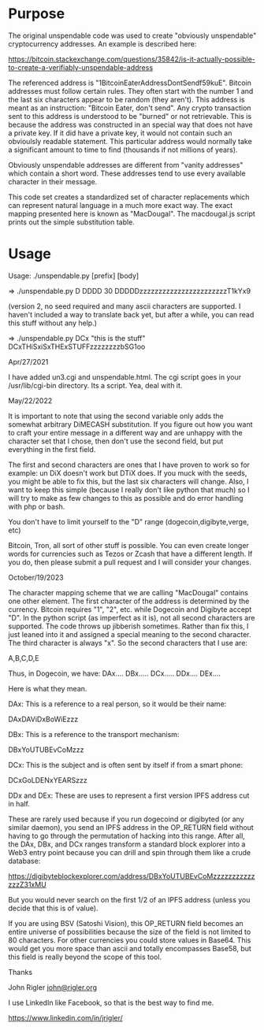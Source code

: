 # Purpose

The original unspendable code was used to create "obviously unspendable" cryptocurrency addresses. An example is 
described here:

https://bitcoin.stackexchange.com/questions/35842/is-it-actually-possible-to-create-a-verifiably-unspendable-address

The referenced address is "1BitcoinEaterAddressDontSendf59kuE". Bitcoin addresses must follow certain rules. They often start with the number 1 and the last six characters appear to be random (they aren't). This address is meant as an instruction: "Bitcoin Eater, don't send". Any crypto transaction sent to this address is understood to be "burned" or not retrievable. This is because the address was constructed in an special way that does not have a private key. If it did have a private key, it would not contain such an obvioulsly readable statement. This particular address would normally take a significant amount to time to find (thousands if not millions of years).

Obviously unspendable addresses are different from "vanity addresses" which contain a short word. These addresses tend to use every available character in their message.

This code set creates a standardized set of character replacements which can represent natural language in a much more exact way. The exact mapping presented here is known as "MacDougal". The macdougal.js script prints out the simple substitution table.


# Usage


Usage: ./unspendable.py [prefix] [body]


=> ./unspendable.py D DDDD 30
DDDDDzzzzzzzzzzzzzzzzzzzzzzzT1kYx9

(version 2, no seed required and many ascii characters 
are supported.  I haven't included a way to translate
back yet, but after a while, you can read this stuff
without any help.)

=> ./unspendable.py DCx "this is the stuff"
DCxTHiSxiSxTHExSTUFFzzzzzzzzbSG1oo

Apr/27/2021

I have added un3.cgi and unspendable.html. The cgi script goes in
your /usr/lib/cgi-bin directory. Its a script. Yea, deal with it.

May/22/2022

It is important to note that using the second variable only adds 
the somewhat arbitrary DiMECASH substitution. If you figure out
how you want to craft your entire message in a different way and
are unhappy with the character set that I chose, then don't use
the second field, but put everything in the first field.

The first and second characters are ones that I have proven to work
so for example: un DiX doesn't work but DTiX does. If you muck with
the seeds, you might be able to fix this, but the last six characters
will change. Also, I want to keep this simple (because I really don't 
like python that much) so I will try to make as few changes to this as
possible and do error handling with php or bash.

You don't have to limit yourself to the "D" range (dogecoin,digibyte,verge, etc)

Bitcoin, Tron, all sort of other stuff is possible. You can even create
longer words for currencies such as Tezos or Zcash that have a different 
length. If you do, then please submit a pull request and I will consider your
changes.

October/19/2023

The character mapping scheme that we are calling "MacDougal" contains one other element. The first character of the address is determined by the currency. Bitcoin requires "1", "2", etc. while Dogecoin and Digibyte accept "D". In the python script (as imperfect as it is), not all second characters are supported. The code throws up jibberish sometimes. Rather than fix this, I just leaned into it and assigned a special meaning to the second character. The third character is always "x". So the second characters that I use are:

A,B,C,D,E

Thus, in Dogecoin, we have: DAx.... DBx..... DCx..... DDx.... DEx....

Here is what they mean. 

DAx: This is a reference to a real person, so it would be their name:

DAxDAViDxBoWiEzzz

DBx: This is a reference to the transport mechanism:

DBxYoUTUBEvCoMzzz

DCx: This is the subject and is often sent by itself if from a smart phone:

DCxGoLDENxYEARSzzz

DDx and DEx: These are uses to represent a first version IPFS address cut in half.

These are rarely used because if you run dogecoind or digibyted (or any similar daemon), you send an IPFS address in the OP_RETURN field without having to go through the permutation of hacking into this range. After all, the DAx, DBx, and DCx ranges transform a standard block explorer into a Web3 entry point because you can drill and spin through them like a crude database:

https://digibyteblockexplorer.com/address/DBxYoUTUBEvCoMzzzzzzzzzzzzzzZ31xMU

But you would never search on the first 1/2 of an IPFS address (unless you decide that this is of value). 

If you are using BSV (Satoshi Vision), this OP_RETURN field becomes an entire universe of possibilities because the size of the field is not limited to 80 characters. For other currencies you could store values in Base64. This would get you more space than ascii and totally encompasses Base58, but this field is really beyond the scope of this tool.

Thanks 

John Rigler
john@rigler.org

I use LinkedIn like Facebook, so that is the best way to find me.

https://www.linkedin.com/in/jrigler/

```
